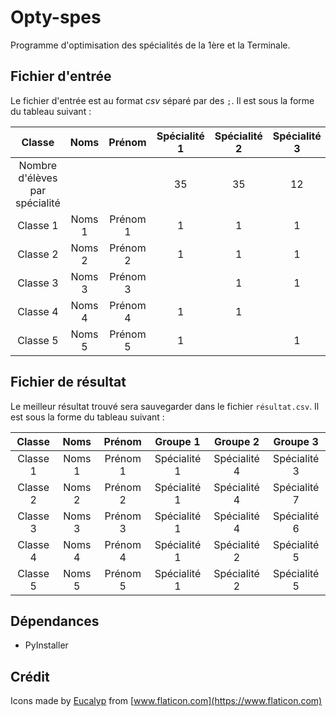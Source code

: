 # Opty-spes

Programme d'optimisation des spécialités de la 1ère et la Terminale.

## Fichier d'entrée

Le fichier d'entrée est au format _csv_ séparé par des `;`.
Il est sous la forme du tableau suivant :

|  Classe   |   Noms   |  Prénom   | Spécialité 1 | Spécialité 2 | Spécialité 3 | ... |
|:---------:|:--------:|:---------:|:------------:|:------------:|:------------:|:---:|
| Nombre d'élèves par spécialité |||      35      |      35      |      12      |     |
| Classe 1  | Noms 1   | Prénom 1  |       1      |      1       |       1      |     |
| Classe 2  | Noms 2   | Prénom 2  |       1      |      1       |       1      |     |
| Classe 3  | Noms 3   | Prénom 3  |              |      1       |       1      |  1  |
| Classe 4  | Noms 4   | Prénom 4  |       1      |      1       |              |  1  |
| Classe 5  | Noms 5   | Prénom 5  |       1      |              |       1      |  1  |

## Fichier de résultat

Le meilleur résultat trouvé sera sauvegarder dans le fichier `résultat.csv`.
Il est sous la forme du tableau suivant :

|  Classe   |   Noms   |  Prénom   |   Groupe 1   |   Groupe 2   |   Groupe 3   |
|:---------:|:--------:|:---------:|:------------:|:------------:|:------------:|
| Classe 1  | Noms 1   | Prénom 1  | Spécialité 1 | Spécialité 4 | Spécialité 3 |
| Classe 2  | Noms 2   | Prénom 2  | Spécialité 1 | Spécialité 4 | Spécialité 7 |
| Classe 3  | Noms 3   | Prénom 3  | Spécialité 1 | Spécialité 4 | Spécialité 6 |
| Classe 4  | Noms 4   | Prénom 4  | Spécialité 1 | Spécialité 2 | Spécialité 5 |
| Classe 5  | Noms 5   | Prénom 5  | Spécialité 1 | Spécialité 2 | Spécialité 5 |

## Dépendances

 - PyInstaller
 
## Crédit
Icons made by [Eucalyp](https://www.flaticon.com/authors/eucalyp) from [www.flaticon.com](https://www.flaticon.com)